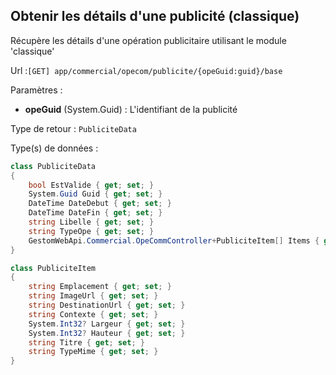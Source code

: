 ## <span id='detailspub'>Obtenir les détails d'une publicité (classique)</span>

Récupère les détails d'une opération publicitaire utilisant le module 'classique'

Url :`[GET] app/commercial/opecom/publicite/{opeGuid:guid}/base`

Paramètres : 

- **opeGuid** (System.Guid) : L'identifiant de la publicité

Type de retour : `PubliciteData`

Type(s) de données :

```csharp
class PubliciteData
{
	bool EstValide { get; set; }
	System.Guid Guid { get; set; }
	DateTime DateDebut { get; set; }
	DateTime DateFin { get; set; }
	string Libelle { get; set; }
	string TypeOpe { get; set; }
	GestomWebApi.Commercial.OpeCommController+PubliciteItem[] Items { get; set; }
}

class PubliciteItem
{
	string Emplacement { get; set; }
	string ImageUrl { get; set; }
	string DestinationUrl { get; set; }
	string Contexte { get; set; }
	System.Int32? Largeur { get; set; }
	System.Int32? Hauteur { get; set; }
	string Titre { get; set; }
	string TypeMime { get; set; }
}

```

